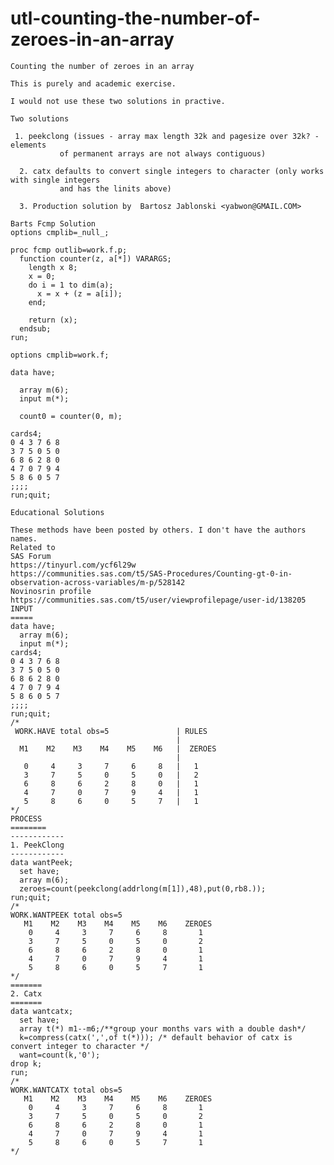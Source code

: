 # utl-counting-the-number-of-zeroes-in-an-array
    Counting the number of zeroes in an array

    This is purely and academic exercise.

    I would not use these two solutions in practive.

    Two solutions

     1. peekclong (issues - array max length 32k and pagesize over 32k? - elements
               of permanent arrays are not always contiguous)

      2. catx defaults to convert single integers to character (only works with single integers
               and has the linits above)

      3. Production solution by  Bartosz Jablonski <yabwon@GMAIL.COM>

    Barts Fcmp Solution
    options cmplib=_null_;

    proc fcmp outlib=work.f.p;
      function counter(z, a[*]) VARARGS;
        length x 8;
        x = 0;
        do i = 1 to dim(a);
          x = x + (z = a[i]);
        end;

        return (x);
      endsub;
    run;

    options cmplib=work.f;

    data have;

      array m(6);
      input m(*);

      count0 = counter(0, m);

    cards4;
    0 4 3 7 6 8
    3 7 5 0 5 0
    6 8 6 2 8 0
    4 7 0 7 9 4
    5 8 6 0 5 7
    ;;;;
    run;quit;

    Educational Solutions

    These methods have been posted by others. I don't have the authors
    names.
    Related to
    SAS Forum
    https://tinyurl.com/ycf6l29w
    https://communities.sas.com/t5/SAS-Procedures/Counting-gt-0-in-observation-across-variables/m-p/528142
    Novinosrin profile
    https://communities.sas.com/t5/user/viewprofilepage/user-id/138205
    INPUT
    =====
    data have;
      array m(6);
      input m(*);
    cards4;
    0 4 3 7 6 8
    3 7 5 0 5 0
    6 8 6 2 8 0
    4 7 0 7 9 4
    5 8 6 0 5 7
    ;;;;
    run;quit;
    /*
     WORK.HAVE total obs=5               | RULES
                                         |
      M1    M2    M3    M4    M5    M6   |  ZEROES
                                         |
       0     4     3     7     6     8   |   1
       3     7     5     0     5     0   |   2
       6     8     6     2     8     0   |   1
       4     7     0     7     9     4   |   1
       5     8     6     0     5     7   |   1
    */
    PROCESS
    ========
    ------------
    1. PeekClong
    ------------
    data wantPeek;
      set have;
      array m(6);
      zeroes=count(peekclong(addrlong(m[1]),48),put(0,rb8.));
    run;quit;
    /*
    WORK.WANTPEEK total obs=5
       M1    M2    M3    M4    M5    M6    ZEROES
        0     4     3     7     6     8       1
        3     7     5     0     5     0       2
        6     8     6     2     8     0       1
        4     7     0     7     9     4       1
        5     8     6     0     5     7       1
    */
    =======
    2. Catx
    =======
    data wantcatx;
      set have;
      array t(*) m1--m6;/**group your months vars with a double dash*/
      k=compress(catx(',',of t(*))); /* default behavior of catx is convert integer to character */
      want=count(k,'0');
    drop k;
    run;
    /*
    WORK.WANTCATX total obs=5
       M1    M2    M3    M4    M5    M6    ZEROES
        0     4     3     7     6     8       1
        3     7     5     0     5     0       2
        6     8     6     2     8     0       1
        4     7     0     7     9     4       1
        5     8     6     0     5     7       1
    */



